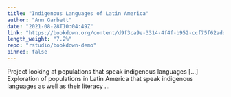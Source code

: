 ```yaml
---
title: "Indigenous Languages of Latin America"
author: "Ann Garbett"
date: "2021-08-28T10:04:49Z"
link: "https://bookdown.org/content/d9f3ca9e-3314-4f4f-b952-ccf75f62addb/"
length_weight: "7.2%"
repo: "rstudio/bookdown-demo"
pinned: false
---
```


Project looking at populations that speak indigenous languages [...] Exploration of populations in Latin America that speak indigenous languages as well as their literacy ...
